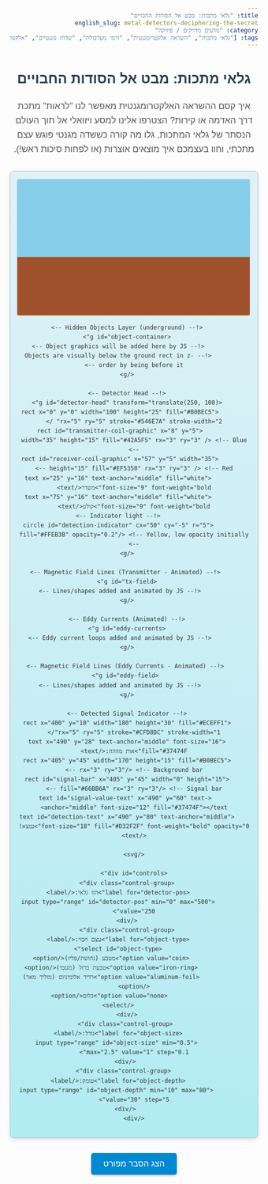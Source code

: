 ```yaml
---
title: "גלאי מתכות: מבט אל הסודות החבויים"
english_slug: metal-detectors-deciphering-the-secret
category: "מדעים מדויקים / פיזיקה"
tags: ["גלאי מתכות", "השראה אלקטרומגנטית", "זרמי מערבולת", "שדות מגנטיים", "אלקטרומגנטיות", "פיזיקה ניסויית"]
---
```

<div class="intro-text">
<h1>גלאי מתכות: מבט אל הסודות החבויים</h1>

<p>איך קסם ההשראה האלקטרומגנטית מאפשר לנו "לראות" מתכת דרך האדמה או קירות? הצטרפו אלינו למסע ויזואלי אל תוך העולם הנסתר של גלאי המתכות, גלו מה קורה כששדה מגנטי פוגש עצם מתכתי, וחוו בעצמכם איך מוצאים אוצרות (או לפחות סיכות ראש!).</p>
</div>

<div id="simulation-container">
    <svg id="detector-sim" width="600" height="350" viewBox="0 0 600 350">
        <!-- Sky -->
        <rect x="0" y="0" width="600" height="200" fill="#87CEEB" />
        <!-- Ground -->
        <rect x="0" y="200" width="600" height="150" fill="#A0522D" />
         <!-- Subtle ground texture/lines -->
         <g id="ground-texture">
             <line x1="0" y1="210" x2="600" y2="210" stroke="#B0623D" stroke-width="1" opacity="0.3"></line>
             <line x1="0" y1="230" x2="600" y2="230" stroke="#B0623D" stroke-width="1" opacity="0.3"></line>
             <line x1="0" y1="250" x2="600" y2="250" stroke="#B0623D" stroke-width="1" opacity="0.3"></line>
             <line x1="0" y1="270" x2="600" y2="270" stroke="#B0623D" stroke-width="1" opacity="0.3"></line>
         </g>


        <!-- Hidden Objects Layer (underground) -->
        <g id="object-container">
             <!-- Object graphics will be added here by JS -->
             <!-- Objects are visually below the ground rect in z-order by being before it -->
        </g>

        <!-- Detector Head -->
        <g id="detector-head" transform="translate(250, 100)">
            <rect x="0" y="0" width="100" height="25" fill="#B0BEC5" rx="5" ry="5" stroke="#546E7A" stroke-width="2" />
            <rect id="transmitter-coil-graphic" x="8" y="5" width="35" height="15" fill="#42A5F5" rx="3" ry="3" /> <!-- Blue -->
            <rect id="receiver-coil-graphic" x="57" y="5" width="35" height="15" fill="#EF5350" rx="3" ry="3" /> <!-- Red -->
             <text x="25" y="16" text-anchor="middle" fill="white" font-size="9" font-weight="bold">משדר</text>
             <text x="75" y="16" text-anchor="middle" fill="white" font-size="9" font-weight="bold">קולט</text>
             <!-- Indicator light -->
             <circle id="detection-indicator" cx="50" cy="-5" r="5" fill="#FFEB3B" opacity="0.2"/> <!-- Yellow, low opacity initially -->
        </g>

         <!-- Magnetic Field Lines (Transmitter - Animated) -->
        <g id="tx-field">
            <!-- Lines/shapes added and animated by JS -->
        </g>

        <!-- Eddy Currents (Animated) -->
        <g id="eddy-currents">
            <!-- Eddy current loops added and animated by JS -->
        </g>

         <!-- Magnetic Field Lines (Eddy Currents - Animated) -->
         <g id="eddy-field">
            <!-- Lines/shapes added and animated by JS -->
        </g>

        <!-- Detected Signal Indicator -->
        <rect x="400" y="10" width="180" height="30" fill="#ECEFF1" rx="5" ry="5" stroke="#CFD8DC" stroke-width="1"/>
        <text x="490" y="28" text-anchor="middle" font-size="16" fill="#37474F">אות מזוהה:</text>
        <rect x="405" y="45" width="170" height="15" fill="#B0BEC5" rx="3" ry="3"/> <!-- Background bar -->
        <rect id="signal-bar" x="405" y="45" width="0" height="15" fill="#66BB6A" rx="3" ry="3"/> <!-- Signal bar -->
         <text id="signal-value-text" x="490" y="60" text-anchor="middle" font-size="12" fill="#37474F"></text>
        <text id="detection-text" x="490" y="80" text-anchor="middle" font-size="18" fill="#D32F2F" font-weight="bold" opacity="0">נמצא!</text>

    </svg>

    <div id="controls">
        <div class="control-group">
             <label for="detector-pos">הזז גלאי:</label>
             <input type="range" id="detector-pos" min="0" max="500" value="250">
        </div>
        <div class="control-group">
             <label for="object-type">עצם חבוי:</label>
             <select id="object-type">
                 <option value="coin">מטבע (נחושת/פליז)</option>
                 <option value="iron-ring">טבעת ברזל (מגנטי)</option>
                 <option value="aluminum-foil">רדיד אלומיניום (מוליך מאד)</option>
                  <option value="none">כלום</option>
             </select>
        </div>
         <div class="control-group">
             <label for="object-size">גודל:</label>
              <input type="range" id="object-size" min="0.5" max="2.5" value="1" step="0.1">
         </div>
          <div class="control-group">
             <label for="object-depth">עומק:</label>
              <input type="range" id="object-depth" min="10" max="80" value="30" step="5">
         </div>
    </div>
</div>

<style>
    body {
        font-family: 'Arial', sans-serif;
        direction: rtl;
        line-height: 1.6;
        color: #333;
    }

    .intro-text {
        text-align: center;
        margin-bottom: 30px;
        max-width: 700px;
        margin-left: auto;
        margin-right: auto;
    }
     .intro-text h1 {
        color: #2C3E50;
        margin-bottom: 10px;
    }
    .intro-text p {
        color: #555;
        font-size: 18px;
    }

    #simulation-container {
        direction: rtl;
        text-align: center;
        margin: 20px auto;
        border: 1px solid #B0BEC5;
        border-radius: 8px;
        padding: 15px;
        background: linear-gradient(to bottom, #E0F2F7, #B2EBF2); /* Light gradient */
        max-width: 650px;
        box-shadow: 0 4px 8px rgba(0,0,0,0.1);
    }
    #detector-sim {
        border: 1px solid #CFD8DC;
        background-color: #E0F2F7; /* Sky background */
        border-radius: 5px;
    }

    /* Ground */
    #detector-sim rect[fill="#A0522D"] {
        fill: #A0522D; /* Soil color */
    }
     #ground-texture line {
        stroke: #B0623D;
        stroke-width: 1;
        opacity: 0.3;
     }


    /* Detector Head */
    #detector-head rect {
        fill: #B0BEC5;
        stroke: #546E7A;
    }
    #transmitter-coil-graphic {
        fill: #42A5F5; /* Blue */
    }
    #receiver-coil-graphic {
        fill: #EF5350; /* Red */
    }
    #detection-indicator {
        transition: opacity 0.3s ease-in-out;
    }

    /* Field Lines & Eddy Currents */
     #tx-field line {
        stroke: #42A5F5; /* Blue */
        stroke-width: 2;
        opacity: 0.8;
        /* Simple animation placeholder */
        animation: tx-pulse 1s infinite linear;
     }
      /* Optional: Different animation delay for lines */
      #tx-field line:nth-child(odd) { animation-delay: 0.2s; }
      #tx-field line:nth-child(even) { animation-delay: 0s; }


     #eddy-currents circle {
        fill: none;
        stroke: #FF9800; /* Orange */
        stroke-width: 3;
        opacity: 0.9;
        animation: eddy-pulse 1s infinite linear;
     }

     #eddy-field line {
        stroke: #8BC34A; /* Green */
        stroke-width: 2;
        opacity: 0.8;
         /* Simple animation placeholder */
        animation: eddy-field-pulse 1s infinite linear;
     }
     /* Optional: Different animation delay for lines */
      #eddy-field line:nth-child(odd) { animation-delay: 0.2s; }
      #eddy-field line:nth-child(even) { animation-delay: 0s; }


    /* Object Styling */
    #object-container circle, #object-container rect {
        fill: #78909C; /* Metallic gray */
        stroke: #263238;
        stroke-width: 2;
         opacity: 0.8; /* Initially slightly transparent */
         transition: opacity 0.5s ease-in-out;
    }

    /* Signal Indicator */
    #signal-bar {
        transition: width 0.2s ease-out;
    }
     #detection-text {
         transition: opacity 0.3s ease-in-out;
     }


    /* Controls */
    #controls {
        margin-top: 20px;
        padding: 15px;
        background-color: #EFEBE9; /* Light brown */
        border-radius: 8px;
        text-align: right; /* Align labels to the right */
        display: flex;
        flex-wrap: wrap;
        justify-content: center; /* Center control groups */
        gap: 15px; /* Space between control groups */
    }
    .control-group {
        display: flex;
        align-items: center; /* Vertically align items */
        gap: 5px; /* Space between label and input */
        flex-direction: row-reverse; /* Put label on the right for RTL */
    }
     #controls label {
        font-weight: bold;
        color: #4E342E; /* Dark brown */
        white-space: nowrap; /* Prevent label wrapping */
    }
     #controls input[type="range"], #controls select {
         flex-grow: 1; /* Allow input to take available space */
         max-width: 180px; /* Limit max width */
     }
    #controls input[type="range"] {
        direction: ltr; /* Sliders are typically LTR */
    }


    /* Explanation Button */
    #explanation-button {
        display: block;
        margin: 30px auto 20px auto;
        padding: 12px 25px;
        font-size: 17px;
        cursor: pointer;
        background-color: #0288D1; /* Light blue */
        color: white;
        border: none;
        border-radius: 5px;
        transition: background-color 0.3s ease;
        box-shadow: 0 2px 4px rgba(0,0,0,0.2);
    }
    #explanation-button:hover {
        background-color: #0277BD; /* Darker blue */
    }

    /* Explanation */
    #explanation {
        margin-top: 20px;
        padding: 20px;
        border: 1px solid #B0BEC5;
        border-radius: 8px;
        background-color: #F5F5F5; /* Light gray */
        text-align: right;
        direction: rtl;
        box-shadow: 0 2px 5px rgba(0,0,0,0.1);
    }
     #explanation h2 {
        text-align: center;
        margin-bottom: 20px;
        color: #2C3E50;
    }
    #explanation p, #explanation ul {
        margin-bottom: 15px;
        line-height: 1.7;
        color: #444;
    }
     #explanation strong {
        color: #5D4037; /* Brownish */
     }
     #explanation ul {
        padding-right: 20px; /* Indent list for RTL */
     }
     #explanation li {
         margin-bottom: 8px;
     }

     /* Animations */
    @keyframes tx-pulse {
        0% { opacity: 0.8; stroke-width: 2; }
        50% { opacity: 1; stroke-width: 3; }
        100% { opacity: 0.8; stroke-width: 2; }
    }
    @keyframes eddy-pulse {
        0% { stroke-dasharray: 0, 100; stroke-dashoffset: 0; opacity: 0.9; }
        50% { stroke-dasharray: 100, 0; stroke-dashoffset: 0; opacity: 1; }
         50.1% { stroke-dasharray: 100, 0; stroke-dashoffset: 100; opacity: 1; } /* Reset for next cycle */
        100% { stroke-dasharray: 0, 100; stroke-dashoffset: 100; opacity: 0.9; }
    }
     @keyframes eddy-field-pulse {
        0% { opacity: 0.8; transform: scale(1); }
        50% { opacity: 1; transform: scale(1.05); }
        100% { opacity: 0.8; transform: scale(1); }
    }

</style>

<button id="explanation-button">הצג הסבר מפורט</button>

<div id="explanation" style="display: none;">
    <h2>גלאי מתכות בפעולה: מסע לעומק האדמה (בלי ללכלך את הידיים)</h2>

    <p>איך המכשיר הזה יודע לגלות מטבע קטן מתחת לערימת עפר? הסוד טמון בעולם המרתק של ה<strong>אלקטרומגנטיות</strong> ובעיקרון פיזיקלי מדהים בשם <strong>השראה אלקטרומגנטית</strong>.</p>

    <p><strong>מה יש שם בפנים?</strong><br>
    ראש הגלאי, אותו סליל שמזיזים מעל הקרקע, מכיל בדרך כלל שני סלילי נחושת (או יותר). אחד הוא ה<strong>סליל המשדר (Transmit Coil)</strong> והשני הוא ה<strong>סליל הקולט (Receive Coil)</strong>.</p>

    <p><strong>השלב הראשון: יצירת השדה המגנטי</strong><br>
    האלקטרוניקה שבגלאי שולחת זרם חשמלי מיוחד, שמשנה את הכיוון שלו הלוך ושוב (זרם חילופין), אל הסליל המשדר. זרם זה יוצר סביבו שדה מגנטי. מכיוון שהזרם מתחלף כל הזמן, גם השדה המגנטי שהוא יוצר משתנה בהתמדה – הוא גדל, קטן, מחליף כיוון, וחוזר חלילה. השדה המשתנה הזה "נוסע" אל תוך הקרקע.</p>

    <p><strong>השלב השני: מפגש מרתק עם מתכת - זרמי מערבולת!</strong><br>
    כששדה מגנטי משתנה פוגש חתיכת מתכת (שהיא חומר שיכול להוליך חשמל), קורה דבר מעניין: השדה "משרה" זרמים חשמליים בתוך המתכת עצמה! הזרמים הללו נעים במסלולים מעגליים או מערבולתיים בתוך גוף המתכת, ולכן הם נקראים <strong>זרמי מערבולת (Eddy Currents)</strong>. ככל שהמתכת מוליכה חשמל טוב יותר (כמו נחושת, כסף, זהב), וכל שהשדה המגנטי המשתנה חזק יותר, כך זרמי המערבולת יהיו חזקים יותר.</p>

    <p><strong>השלב השלישי: השדה המגנטי של זרמי המערבולת</strong><br>
    כמו כל זרם חשמלי, גם זרמי המערבולת האלה יוצרים שדה מגנטי סביבם! ופה מגיע הטוויסט המרכזי (על פי חוק לנץ): השדה המגנטי החדש שנוצר על ידי זרמי המערבולת הוא בכיוון שמתנגד (באופן חלקי או מלא) לשינוי בשדה המגנטי המקורי שיצר אותם. למעשה, הוא "דוחף" בחזרה נגד השדה המגנטי מהמשדר.</p>

    <p><strong>השלב הרביעי: הקליטה והאזעקה</strong><br>
    עכשיו נכנס לתמונה הסליל השני – ה<strong>סליל הקולט</strong>. הוא ממוקם כך שיקלוט את השדה המגנטי הכולל שחוזר אליו. כשיש מתכת באזור, הסליל הקולט מרגיש לא רק את השדה המקורי של המשדר, אלא גם את השדה המגנטי הנוסף שנוצר על ידי זרמי המערבולת במתכת. השדה הנוסף הזה משנה את השדה הכולל שמגיע לקולט (לרוב מחליש אותו או משנה את המאפיינים שלו). השינוי הזה בשדה המגנטי דרך הסליל הקולט "משרה" בו מתח חשמלי קטן (שוב, השראה אלקטרומגנטית!). האלקטרוניקה של הגלאי רגישה מאוד למתח הזעיר הזה. כשהיא מזהה מתח בעוצמה מסוימת, זה הסימן – <strong>נמצאה מתכת!</strong> ואז שומעים את הצפצוף המיוחל.</p>

     <p><strong>למה לא כל מתכת מגיבה באותה מידה?</strong><br>
     התגובה של גלאי המתכות מושפעת מאוד מתכונות המתכת:
     <ul>
         <li><strong>מוליכות חשמלית:</strong> מתכות שמוליכות חשמל טוב מאוד (כמו זהב, כסף, נחושת) יוצרות זרמי מערבולת חזקים במיוחד, ולכן קלות מאוד לגילוי. ברזל פחות מוליך, אבל...</li>
         <li><strong>חדירות מגנטית (פֵּרְמֵאַבִּילִיוּת):</strong> חומרים כמו ברזל, ניקל, קובלט מתמגנטים בקלות. תכונה זו מוסיפה אינטראקציה נוספת עם השדה המגנטי, ולרוב מגבירה את התגובה, אם כי בצורה מעט שונה ממוליכות בלבד. גלאים מתקדמים יכולים אפילו לנתח את סוג התגובה (מוליכות מול מגנטיות) כדי לתת הערכה על סוג המתכת.</li>
         <li><strong>גודל וצורה:</strong> עצם גדול יותר או כזה עם שטח פנים רחב יפתח זרמי מערבולת משמעותיים יותר.</li>
         <li><strong>עומק:</strong> ככל שהעצם עמוק יותר, השדות המגנטיים (הן מהמשדר והן מהמתכת) נחלשים משמעותית, מה שמקשה על האיתור.</li>
     </ul>
     הסימולציה מציגה באופן פשטני חלק מהאינטראקציות הללו כדי להמחיש את העיקרון הבסיסי.</p>

     <p><strong>איפה פוגשים גלאי מתכות בחיי היומיום?</strong><br>
     מאיתור מטבעות אבודים בחוף הים, דרך בדיקות ביטחוניות בשדות תעופה, איתור צנרת בקירות, ועד עזרה לארכיאולוגים - גלאי המתכות הוא כלי מדהים שמגשר בין פיזיקה לעולם המעשי, ומאפשר לנו לגלות דברים נסתרים מתחת לפני השטח!</p>

</div>

<script>
    const sim = document.getElementById('detector-sim');
    const detectorHead = document.getElementById('detector-head');
    const detectorPosSlider = document.getElementById('detector-pos');
    const objectTypeSelect = document.getElementById('object-type');
    const objectSizeSlider = document.getElementById('object-size');
    const objectDepthSlider = document.getElementById('object-depth'); // New depth slider
    const objectContainer = document.getElementById('object-container');
    const txFieldGroup = document.getElementById('tx-field');
    const eddyCurrentsGroup = document.getElementById('eddy-currents');
    const eddyFieldGroup = document.getElementById('eddy-field');
    const signalBar = document.getElementById('signal-bar');
    const signalValueText = document.getElementById('signal-value-text'); // New text element
    const detectionText = document.getElementById('detection-text'); // New detection text
    const detectionIndicator = document.getElementById('detection-indicator'); // New indicator light
    const explanationDiv = document.getElementById('explanation');
    const explanationButton = document.getElementById('explanation-button');

    const groundLevelY = 200; // Y coordinate of the top of the ground
    const detectorHeadHeight = 25; // Height of the detector graphic
    const detectorY = 100; // Fixed Y position of the detector head

    let currentObjectType = 'coin';
    let currentObjectSizeFactor = 1;
    let currentObjectDepth = parseFloat(objectDepthSlider.value); // Get initial depth
    let objectElement = null; // SVG element representing the object

    // Object position (fixed horizontal position for the hidden object)
    const objectX = 300; // Center the object horizontally

    // Define object properties (conductivity, permeabilityFactor, baseSize)
    const objectProperties = {
        'coin': { conductivity: 0.8, permeabilityFactor: 1.1, baseSize: 20, shape: 'circle' }, // High conductivity, slightly magnetic
        'iron-ring': { conductivity: 0.3, permeabilityFactor: 8, baseSize: 30, shape: 'rect' }, // Lower conductivity, strongly magnetic
        'aluminum-foil': { conductivity: 0.95, permeabilityFactor: 1.05, baseSize: 40, shape: 'rect' }, // Very high conductivity, very slightly magnetic
        'none': { conductivity: 0, permeabilityFactor: 1, baseSize: 0, shape: 'none' } // No object
    };

    const maxSignalThreshold = 10; // Adjust this based on simulation tuning
    const detectionThreshold = 3; // Signal level to trigger visual/text indicator

    function createObjectGraphic(type, sizeFactor, depth) {
        // Remove previous object
        while (objectContainer.firstChild) {
            objectContainer.removeChild(objectContainer.firstChild);
        }

        const props = objectProperties[type];
        if (type === 'none' || !props || props.baseSize === 0) {
            objectElement = null; // Ensure no object reference
            return;
        }

        const size = props.baseSize * sizeFactor;
        const objectY = groundLevelY + depth; // Object Y position depends on depth

        let obj;
        if (props.shape === 'circle') {
            obj = document.createElementNS("http://www.w3.org/2000/svg", "circle");
            obj.setAttribute('cx', objectX);
            obj.setAttribute('cy', objectY);
            obj.setAttribute('r', size / 2);
        } else { // 'rect'
            obj = document.createElementNS("http://www.w3.org/2000/svg", "rect");
            obj.setAttribute('x', objectX - size / 2);
            obj.setAttribute('y', objectY - size / 4); // Rectangular shape, wider
            obj.setAttribute('width', size);
            obj.setAttribute('height', size / 2);
        }

        // Set common attributes
        obj.setAttribute('fill', '#78909C'); // Metallic gray
        obj.setAttribute('stroke', '#263238');
        obj.setAttribute('stroke-width', 2);
        obj.setAttribute('opacity', 0.8); // Slightly transparent initially

        objectContainer.appendChild(obj);
        objectElement = obj; // Store reference
    }

    // Animation state and timing
    let animationFrameId = null;
    let lastUpdateTime = 0;
    const animationSpeed = 0.01; // Controls speed of visual pulsing effects

    function animateSimulation(currentTime) {
        if (!lastUpdateTime) lastUpdateTime = currentTime;
        const elapsed = currentTime - lastUpdateTime;
        lastUpdateTime = currentTime;

        // Update animations here if using JS for that
        // For now, relying on CSS animations for simplicity as requested by structure constraint

        // Re-request animation frame
        animationFrameId = requestAnimationFrame(animateSimulation);
    }

    function updateSimulation() {
        const detectorX = parseFloat(detectorPosSlider.value);
        detectorHead.setAttribute('transform', `translate(${detectorX}, ${detectorY})`);

        // Clear previous field lines and eddy currents graphics
        // Note: Recreating elements is simpler than updating paths/attributes drastically,
        // but less performant for very complex animations. For this scale, it's acceptable.
        while (txFieldGroup.firstChild) txFieldGroup.removeChild(txFieldGroup.firstChild);
        while (eddyCurrentsGroup.firstChild) eddyCurrentsGroup.removeChild(eddyCurrentsGroup.firstChild);
        while (eddyFieldGroup.firstChild) eddyFieldGroup.removeChild(eddyFieldGroup.firstChild);

        const detectorCenterX = detectorX + 50; // Center X of the detector head graphic
        const detectorBottomY = detectorY + detectorHeadHeight; // Bottom Y of the detector head graphic
        const objectY = groundLevelY + currentObjectDepth; // Y position of the object center

        let detectedSignal = 0;
        const props = objectProperties[currentObjectType];
        const objectIsPresent = (currentObjectType !== 'none' && objectElement);

        // Visualize Transmitter Field (More dynamic lines)
        const txCoilCenterX = detectorX + 25;
        const txCoilCenterY = detectorY + 15;
        const numTxLines = 10;
        const txLineLength = 180;
        for (let i = 0; i < numTxLines; i++) {
             // Angles spreading downwards, maybe slightly outwards
            const angle = (i / numTxLines - 0.5) * 0.8 * Math.PI + Math.PI / 2; // Range from ~+45 to +135 deg
            const line = document.createElementNS("http://www.w3.org/2000/svg", "line");
            line.setAttribute('x1', txCoilCenterX);
            line.setAttribute('y1', txCoilCenterY);
            line.setAttribute('x2', txCoilCenterX + txLineLength * Math.cos(angle));
            line.setAttribute('y2', txCoilCenterY + txLineLength * Math.sin(angle));
            txFieldGroup.appendChild(line);
        }


        if (objectIsPresent) {
             // Calculate effective distance from detector center to object center
            const dx = Math.abs(detectorCenterX - objectX);
            const dy = Math.abs(detectorBottomY - objectY); // Vertical distance from detector bottom to object
            const distance = Math.sqrt(dx*dx + dy*dy);

            // Simulate interaction based on distance, size, and properties
            // Inverse square law approximation for field strength reaching object
            const fieldStrengthAtObject = Math.max(0, 1 - distance / 150); // Scales from 1 (close) to 0 (far)

            // Eddy current strength depends on field strength, material properties, and size
            const eddyCurrentStrength = fieldStrengthAtObject * props.conductivity * (props.baseSize * currentObjectSizeFactor / 20) * 0.8; // Conductivity & Size scale

            // Add effect of permeability for magnetic materials
            // This is a simplification: magnetic materials boost/distort the field differently
            const magneticEffect = (props.permeabilityFactor - 1) * fieldStrengthAtObject * (props.baseSize * currentObjectSizeFactor / 30) * 0.5; // Permeability & Size scale

            const totalInteractionStrength = eddyCurrentStrength + magneticEffect;


            if (totalInteractionStrength > 0.05) { // Only visualize/calculate signal if interaction is significant
                 // --- Visualize Eddy Currents (Animated) ---
                 const numEddyLoops = Math.min(7, Math.ceil(totalInteractionStrength * 5)); // More loops for stronger current
                for (let i = 0; i < numEddyLoops; i++) {
                    // Make inner loops smaller, outer larger
                    const r = (i + 1) * (props.baseSize * currentObjectSizeFactor / (numEddyLoops + 2)) * 0.8;
                    const eddyCircle = document.createElementNS("http://www.w3.org/2000/svg", "circle");
                    eddyCircle.setAttribute('cx', objectX);
                    eddyCircle.setAttribute('cy', objectY);
                    eddyCircle.setAttribute('r', r);
                    // Set CSS animation delay for a wave effect
                    eddyCircle.style.animationDelay = `${i * 0.08}s`;
                    eddyCurrentsGroup.appendChild(eddyCircle);
                }

                 // --- Visualize Eddy Current Field (Animated) ---
                 // Lines originating from object towards receiver coil
                 const rxCoilCenterX = detectorX + 75;
                 const rxCoilCenterY = detectorY + 15;
                 const numEddyFieldLines = Math.min(7, Math.ceil(totalInteractionStrength * 5));
                 for (let i = 0; i < numEddyFieldLines; i++) {
                    // Lines pointing upwards towards the receiver coil
                    const angle = (i / numEddyFieldLines - 0.5) * 0.6 * Math.PI - Math.PI / 2; // Range around -90 deg
                    const lineLength = 120 * (totalInteractionStrength / 5); // Length scales with strength, capped
                     const line = document.createElementNS("http://www.w3.org/2000/svg", "line");
                    line.setAttribute('x1', objectX);
                    line.setAttribute('y1', objectY);
                    line.setAttribute('x2', objectX + lineLength * Math.cos(angle));
                    line.setAttribute('y2', objectY + lineLength * Math.sin(angle));
                    // Set CSS animation delay for a wave effect
                    line.style.animationDelay = `${i * 0.08}s`;
                    eddyFieldGroup.appendChild(line);
                 }

                 // --- Calculate Detected Signal ---
                 // Signal strength depends on totalInteractionStrength and distance to RX coil
                 const distToObjectRx = Math.sqrt(Math.pow(rxCoilCenterX - objectX, 2) + Math.pow(rxCoilCenterY - objectY, 2));
                 const signalFalloffToRx = Math.max(0, 1 - distToObjectRx / 100); // Distance from object to RX matters

                 // Simple model: Signal is proportional to interaction strength and how much of the eddy field reaches the RX coil
                 detectedSignal = totalInteractionStrength * signalFalloffToRx * 3; // Scale factor

                // Adjust object graphic opacity based on proximity to detector head
                const opacity = Math.min(1, 0.8 + Math.max(0, 1 - Math.abs(detectorCenterX - objectX) / 150) * Math.max(0, 1 - Math.abs(detectorBottomY - objectY) / 80) * 0.5); // More opaque when closer
                objectElement.setAttribute('opacity', opacity);


            } else {
                 // Interaction too weak, object is barely or not detected
                 if (objectElement) objectElement.setAttribute('opacity', 0.8); // Reset opacity if no significant interaction
            }
        } else {
             // No object selected, ensure graphics are clear and signal is 0
             detectedSignal = 0;
        }


        // Clamp signal and update signal bar/text
        detectedSignal = Math.min(maxSignalThreshold, detectedSignal);
        const signalWidth = (detectedSignal / maxSignalThreshold) * 170; // Scale to bar width (170)
        signalBar.setAttribute('width', signalWidth);

        // Update signal value text (optional, for debugging/clarity)
        signalValueText.textContent = `${detectedSignal.toFixed(1)}`; // Show signal value

        // Update detection indicator and text
        if (detectedSignal >= detectionThreshold) {
            detectionText.setAttribute('opacity', 1);
            detectionIndicator.setAttribute('fill', '#FFEB3B'); // Yellow
            detectionIndicator.setAttribute('opacity', 1); // Solid
            // Trigger a pulse animation visually via CSS class or direct manipulation
            // Example: Add/remove a class that has a pulse animation
             // detectionIndicator.classList.add('pulse'); // Needs CSS pulse class definition
             // For simplicity, direct manipulation (blink) could also work
        } else {
            detectionText.setAttribute('opacity', 0);
             detectionIndicator.setAttribute('fill', '#FFEB3B'); // Yellow
             detectionIndicator.setAttribute('opacity', 0.2); // Faded
             // detectionIndicator.classList.remove('pulse');
        }

         // Adjust signal bar color based on signal strength
         if (detectedSignal < detectionThreshold / 2) {
            signalBar.setAttribute('fill', '#FFD700'); // Yellow
         } else if (detectedSignal < detectionThreshold) {
             signalBar.setAttribute('fill', '#FFA500'); // Orange
         }
         else {
            signalBar.setAttribute('fill', '#66BB6A'); // Green
         }


    }

    // Initial setup
    createObjectGraphic(currentObjectType, currentObjectSizeFactor, currentObjectDepth);
    updateSimulation(); // Perform initial calculation and drawing
    // animationFrameId = requestAnimationFrame(animateSimulation); // Start animation loop (if needed for JS animations)

    // Event listeners for controls
    detectorPosSlider.addEventListener('input', updateSimulation);

    objectTypeSelect.addEventListener('change', (event) => {
        currentObjectType = event.target.value;
        createObjectGraphic(currentObjectType, currentObjectSizeFactor, currentObjectDepth); // Recreate object graphic
        updateSimulation();
    });

    objectSizeSlider.addEventListener('input', (event) => {
        currentObjectSizeFactor = parseFloat(event.target.value);
        createObjectGraphic(currentObjectType, currentObjectSizeFactor, currentObjectDepth); // Recreate graphic with new size
        updateSimulation();
    });

    objectDepthSlider.addEventListener('input', (event) => {
        currentObjectDepth = parseFloat(event.target.value);
        createObjectGraphic(currentObjectType, currentObjectSizeFactor, currentObjectDepth); // Recreate graphic with new depth
        updateSimulation();
    });


    // Explanation button toggle
    explanationButton.addEventListener('click', () => {
        const isHidden = explanationDiv.style.display === 'none';
        explanationDiv.style.display = isHidden ? 'block' : 'none';
        explanationButton.textContent = isHidden ? 'הסתר הסבר מפורט' : 'הצג הסבר מפורט';
    });

     // Clean up animation frame on unload (optional but good practice)
     window.addEventListener('beforeunload', () => {
         if (animationFrameId) {
             cancelAnimationFrame(animationFrameId);
         }
     });


</script>
```